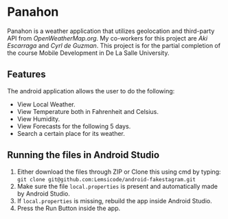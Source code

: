 # Panahon
Panahon is a weather application that utilizes geolocation and third-party API from _OpenWeatherMap.org_. My co-workers for this project are _Aki Escarraga_ and _Cyrl de Guzman_. This project is for the partial completion of the course Mobile Development in De La Salle University.

## Features
The android application allows the user to do the following:
* View Local Weather.
* View Temperature both in Fahrenheit and Celsius.
* View Humidity.
* View Forecasts for the following 5 days.
* Search a certain place for its weather.

## Running the files in Android Studio
1. Either download the files through ZIP or Clone this using cmd by typing:<br />`git clone git@github.com:Lemsicode/android-fakestagram.git`
2. Make sure the file `local.properties` is present and automatically made by Android Studio.
3. If `local.properties` is missing, rebuild the app inside Android Studio.
4. Press the Run Button inside the app. 
